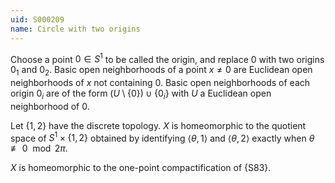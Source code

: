 ```yaml
---
uid: S000209
name: Circle with two origins
---
```


Choose a point $0 \in S^1$ to be called the origin, and replace $0$ with two origins $0_1$ and $0_2$. Basic open neighborhoods of a point $x \neq 0$ are Euclidean open neighborhoods of $x$ not containing $0$. Basic open neighborhoods of each origin $0_i$ are of the form $(U\setminus\{0\})\cup\{0_i\}$ with $U$ a Euclidean open neighborhood of $0$.

Let $\{1, 2\}$ have the discrete topology. $X$ is homeomorphic to the quotient space of $S^1 \times \{1, 2\}$ obtained by identifying $\langle \theta, 1 \rangle$ and $\langle \theta, 2 \rangle$ exactly when $\theta \not\equiv 0 \mod 2\pi$.

$X$ is homeomorphic to the one-point compactification of {S83}.
